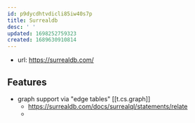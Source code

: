 ```yaml
---
id: p9dycdhtvdicli85iw40s7p
title: Surrealdb
desc: ' '
updated: 1698252759323
created: 1689630910814
---
```


- url: https://surrealdb.com/

## Features

- graph support via "edge tables" [[t.cs.graph]]
  - https://surrealdb.com/docs/surrealql/statements/relate
  - 